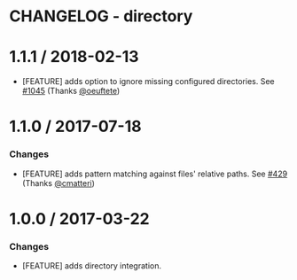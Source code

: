 # CHANGELOG - directory

1.1.1 / 2018-02-13
==================

* [FEATURE] adds option to ignore missing configured directories. See [#1045][] (Thanks [@oeuftete][])

1.1.0 / 2017-07-18
==================

### Changes

* [FEATURE] adds pattern matching against files' relative paths. See [#429][] (Thanks [@cmatteri][])

1.0.0 / 2017-03-22
==================

### Changes

* [FEATURE] adds directory integration.

[#429]: https://github.com/DataDog/integrations-core/pull/429

<!--- The following link definition list is generated by PimpMyChangelog --->
[#429]: https://github.com/DataDog/integrations-core/issues/429
[#1045]: https://github.com/DataDog/integrations-core/issues/1045
[@cmatteri]: https://github.com/cmatteri
[@oeuftete]: https://github.com/oeuftete
